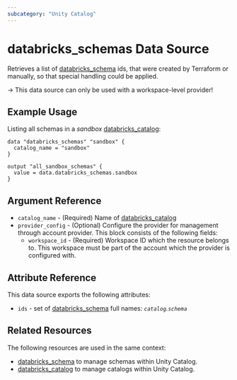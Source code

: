 ```yaml
---
subcategory: "Unity Catalog"
---
```

# databricks_schemas Data Source

Retrieves a list of [databricks_schema](../resources/schema.md) ids, that were created by Terraform or manually, so that special handling could be applied.

-> This data source can only be used with a workspace-level provider!

## Example Usage

Listing all schemas in a _sandbox_ [databricks_catalog](../resources/catalog.md):

```hcl
data "databricks_schemas" "sandbox" {
  catalog_name = "sandbox"
}

output "all_sandbox_schemas" {
  value = data.databricks_schemas.sandbox
}
```

## Argument Reference

* `catalog_name` - (Required) Name of [databricks_catalog](../resources/catalog.md)
* `provider_config` - (Optional) Configure the provider for management through account provider. This block consists of the following fields:
  * `workspace_id` - (Required) Workspace ID which the resource belongs to. This workspace must be part of the account which the provider is configured with.

## Attribute Reference

This data source exports the following attributes:

* `ids` - set of [databricks_schema](../resources/schema.md) full names: *`catalog`.`schema`*

## Related Resources

The following resources are used in the same context:

* [databricks_schema](../resources/schema.md) to manage schemas within Unity Catalog.
* [databricks_catalog](../resources/catalog.md) to manage catalogs within Unity Catalog.
